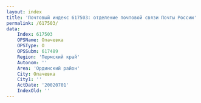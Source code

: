 ```yaml
---
layout: index
title: 'Почтовый индекс 617503: отделение почтовой связи Почты России'
permalink: /617503/
data:
    Index: 617503
    OPSName: Опачевка
    OPSType: О
    OPSSubm: 617489
    Region: 'Пермский край'
    Autonom: ''
    Area: 'Ординский район'
    City: Опачевка
    City1: ''
    ActDate: '20020701'
    IndexOld: ''
---
```


